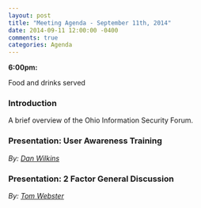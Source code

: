 ```yaml
---
layout: post
title: "Meeting Agenda - September 11th, 2014"
date: 2014-09-11 12:00:00 -0400
comments: true
categories: Agenda
---
```


**6:00pm:**

Food and drinks served

### Introduction

A brief overview of the Ohio Information Security Forum.

### **Presentation:** User Awareness Training
_By: [Dan Wilkins](https://twitter.com/cdjadex)_

### **Presentation:** 2 Factor General Discussion
_By: [Tom Webster](http://samurailink3.com)_
